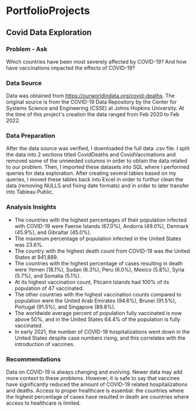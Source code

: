 # PortfolioProjects

## Covid Data Exploration
### Problem - Ask
Which countries have been most severely affected by COVID-19? And how have vaccinations impacted the effects of COVID-19? 

### Data Source
Data was obtained from https://ourworldindata.org/covid-deaths. The original source is from the COVID-19 Data Repository by the Center for Systems Science and Engineering (CSSE) at Johns Hopkins University. At the time of this project's creation the data ranged from Feb 2020 to Feb 2022.

### Data Preparation
After the data source was verified, I downloaded the full data .csv file. I split the data into 2 sections titled CovidDeaths and CovidVaccinations and removed some of the unneeded columns in order to obtain the data related to our problem. Then, I imported these datasets into SQL where I performed queries for data exploration. After creating several tables based on my queries, I moved these tables back into Excel in order to furthur clean the data (removing NULLS and fixing date formats) and in order to later transfer into Tableau Public.

### Analysis Insights
- The countries with the highest percentages of their population infected with COVID-19 were Faeroe Islands (67.0%), Andorra (49.0%), Denmark (45.9%), and Gibraltar (45.0%).
- The maximum percentage of population infected in the United States was 23.6%.
- The country with the highest death count from COVID-19 was the United States at 941,889. 
- The countries with the highest percentage of cases resulting in death were Yemen (18.1%), Sudan (6.3%), Peru (6.0%), Mexico (5.8%), Syria (5.7%), and Somalia (5.1%).
- At its highest vaccination count, Pitcairn Islands had 100% of its population of 47 vaccinated. 
- The other countries with the highest vaccination counts compared to population were the United Arab Emirates (94.6%), Brunei (91.5%), Portugal (91.5%), and Singapore (89.8%).
- The worldwide average percent of population fully vaccinated is now above 50%, and in the United States 64.4% of the population is fully vaccinated. 
- In early 2021, the number of COVID-19 hospitalizations went down in the United States despite case numbers rising, and this correlates with the introduction of vaccines.

### Recommendations
Data on COVID-19 is always changing and evolving. Newer data may add more context to these problems. However, it is safe to say that vaccines have significantly reduced the amount of COVID-19 related hospitalizations and deaths. Access to proper healthcare is essential: the countries where the highest percentage of cases have resulted in death are countries where access to healthcare is limited. 

